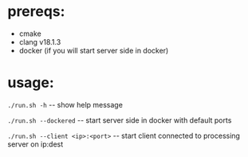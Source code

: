# prereqs:
- cmake
- clang v18.1.3
- docker (if you will start server side in docker)

# usage:
`./run.sh -h` -- show help message

`./run.sh --dockered` -- start server side in docker with default ports

`./run.sh --client <ip>:<port>` -- start client connected to processing server on ip:dest
